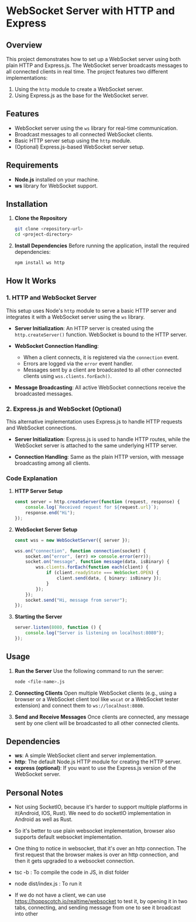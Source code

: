 # WebSocket Server with HTTP and Express

## Overview

This project demonstrates how to set up a WebSocket server using both plain HTTP and Express.js. The WebSocket server broadcasts messages to all connected clients in real time. The project features two different implementations:
1. Using the `http` module to create a WebSocket server.
2. Using Express.js as the base for the WebSocket server.

## Features

- WebSocket server using the `ws` library for real-time communication.
- Broadcast messages to all connected WebSocket clients.
- Basic HTTP server setup using the `http` module.
- (Optional) Express.js-based WebSocket server setup.

## Requirements

- **Node.js** installed on your machine.
- **ws** library for WebSocket support.

## Installation

1. **Clone the Repository**
   ```bash
   git clone <repository-url>
   cd <project-directory>
   ```

2. **Install Dependencies**
   Before running the application, install the required dependencies:
   ```bash
   npm install ws http
   ```

## How It Works

### 1. HTTP and WebSocket Server

This setup uses Node's `http` module to serve a basic HTTP server and integrates it with a WebSocket server using the `ws` library.

- **Server Initialization**: An HTTP server is created using the `http.createServer()` function. WebSocket is bound to the HTTP server.

- **WebSocket Connection Handling**:
  - When a client connects, it is registered via the `connection` event.
  - Errors are logged via the `error` event handler.
  - Messages sent by a client are broadcasted to all other connected clients using `wss.clients.forEach()`.

- **Message Broadcasting**: All active WebSocket connections receive the broadcasted messages.

### 2. Express.js and WebSocket (Optional)

This alternative implementation uses Express.js to handle HTTP requests and WebSocket connections.

- **Server Initialization**: Express.js is used to handle HTTP routes, while the WebSocket server is attached to the same underlying HTTP server.

- **Connection Handling**: Same as the plain HTTP version, with message broadcasting among all clients.

### Code Explanation

1. **HTTP Server Setup**
   ```ts
   const server = http.createServer(function (request, response) {
       console.log(`Received request for ${request.url}`);
       response.end("Hi");
   });
   ```

2. **WebSocket Server Setup**
   ```ts
   const wss = new WebSocketServer({ server });

   wss.on("connection", function connection(socket) {
       socket.on("error", (err) => console.error(err));
       socket.on("message", function message(data, isBinary) {
           wss.clients.forEach(function each(client) {
               if (client.readyState === WebSocket.OPEN) {
                   client.send(data, { binary: isBinary });
               }
           });
       });
       socket.send("Hi, message from server");
   });
   ```

3. **Starting the Server**
   ```ts
   server.listen(8080, function () {
       console.log("Server is listening on localhost:8080");
   });
   ```

## Usage

1. **Run the Server**
   Use the following command to run the server:
   ```bash
   node <file-name>.js
   ```

2. **Connecting Clients**
   Open multiple WebSocket clients (e.g., using a browser or a WebSocket client tool like `wscat` or a WebSocket tester extension) and connect them to `ws://localhost:8080`.

3. **Send and Receive Messages**
   Once clients are connected, any message sent by one client will be broadcasted to all other connected clients.

## Dependencies

- **ws**: A simple WebSocket client and server implementation.
- **http**: The default Node.js HTTP module for creating the HTTP server.
- **express (optional)**: If you want to use the Express.js version of the WebSocket server.

## Personal Notes

- Not using SocketIO, because it's harder to support multiple platforms in it(Android, IOS, Rust). We need to do socketIO implementation in Android as well as Rust.

- So it's better to use plain websocket implementation, browser also supports default websocket implementation.

- One thing to notice in websocket, that it's over an http connection. The first request that the browser makes is over an http connection, and then it gets upgraded to a websocket connection.

- tsc -b :  To compile the code in JS, in dist folder
- node dist/index.js :  To run it

- If we do not have a client, we can use https://hoppscotch.io/realtime/websocket to test it, by opening it in two tabs, connecting, and sending message from one to see it broadcast into other